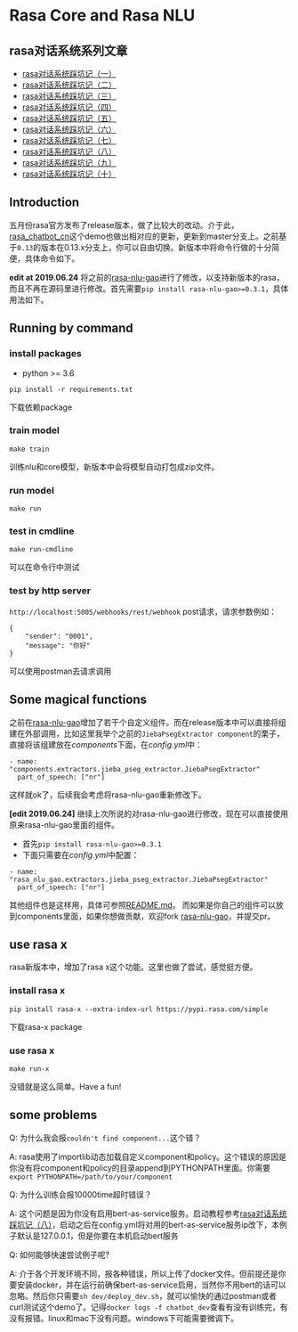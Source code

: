 # Rasa Core and Rasa NLU
## rasa对话系统系列文章
- [rasa对话系统踩坑记（一）](https://www.jianshu.com/p/5d9aa2a444a3)
- [rasa对话系统踩坑记（二）](https://www.jianshu.com/p/4ecd09be4419)
- [rasa对话系统踩坑记（三）](https://www.jianshu.com/p/ae028903d748)
- [rasa对话系统踩坑记（四）](https://www.jianshu.com/p/9393d319e698)
- [rasa对话系统踩坑记（五）](https://www.jianshu.com/p/eec63e56db07)
- [rasa对话系统踩坑记（六）](https://www.jianshu.com/p/21808ac8d409)
- [rasa对话系统踩坑记（七）](https://www.jianshu.com/p/405c087c2f7f)
- [rasa对话系统踩坑记（八）](https://www.jianshu.com/p/6a93209c48a4)
- [rasa对话系统踩坑记（九）](https://www.jianshu.com/p/1a4abe93635e)
- [rasa对话系统踩坑记（十）](https://www.jianshu.com/p/debcf0041fcb)

## Introduction
五月份rasa官方发布了release版本，做了比较大的改动。介于此，[rasa_chatbot_cn](https://github.com/GaoQ1/rasa_chatbot_cn)这个demo也做出相对应的更新，更新到master分支上。之前基于`0.13`的版本在0.13.x分支上，你可以自由切换。新版本中将命令行做的十分简便，具体命令如下。

**edit at 2019.06.24**
将之前的[rasa-nlu-gao](https://github.com/GaoQ1/rasa_nlu_gq)进行了修改，以支持新版本的rasa，而且不再在源码里进行修改。首先需要`pip install rasa-nlu-gao>=0.3.1`，具体用法如下。

## Running by command
### install packages
 - python >= 3.6
```
pip install -r requirements.txt
```
下载依赖package

### train model
```
make train
```
训练nlu和core模型，新版本中会将模型自动打包成zip文件。

### run model
```
make run
```

### test in cmdline
```
make run-cmdline
```
可以在命令行中测试

### test by http server
`http://localhost:5005/webhooks/rest/webhook` post请求，请求参数例如：
```
{
    "sender": "0001",
    "message": "你好"
}
```
可以使用postman去请求调用

## Some magical functions
之前在[rasa-nlu-gao](https://github.com/GaoQ1/rasa_nlu_gq)增加了若干个自定义组件。而在release版本中可以直接将组建在外部调用，比如这里我举个之前的`JiebaPsegExtractor component`的栗子，直接将该组建放在*components*下面，在*config.yml*中：
```
- name: "components.extractors.jieba_pseg_extractor.JiebaPsegExtractor"
  part_of_speech: ["nr"]
```
这样就ok了，后续我会考虑将rasa-nlu-gao重新修改下。

**[edit 2019.06.24]**
继续上次所说的对rasa-nlu-gao进行修改，现在可以直接使用原来rasa-nlu-gao里面的组件。
 - 首先`pip install rasa-nlu-gao>=0.3.1`
 - 下面只需要在*config.yml*中配置：
```
- name: "rasa_nlu_gao.extractors.jieba_pseg_extractor.JiebaPsegExtractor"
  part_of_speech: ["nr"]
```
其他组件也是这样用，具体可参照[README.md](https://github.com/GaoQ1/rasa_nlu_gq/blob/master/README.md)。
而如果是你自己的组件可以放到components里面，如果你想做贡献，欢迎fork [rasa-nlu-gao](https://github.com/GaoQ1/rasa_nlu_gq)，并提交pr。

## use rasa x
rasa新版本中，增加了rasa x这个功能。这里也做了尝试，感觉挺方便。

### install rasa x
```
pip install rasa-x --extra-index-url https://pypi.rasa.com/simple
```
下载rasa-x package

### use rasa x
```
make run-x
```
没错就是这么简单。Have a fun!

## some problems
 Q: 为什么我会报`couldn't find component...`这个错？

 A: rasa使用了importlib动态加载自定义component和policy。这个错误的原因是你没有将component和policy的目录append到PYTHONPATH里面。你需要`export PYTHONPATH=/path/to/your/component`

 Q: 为什么训练会报10000time超时错误？

 A: 这个问题是因为你没有启用bert-as-service服务。启动教程参考[rasa对话系统踩坑记（八）](https://www.jianshu.com/p/6a93209c48a4)，启动之后在config.yml将对用的bert-as-service服务ip改下，本例子默认是127.0.0.1，但是你要在本机启动bert服务

 Q: 如何能够快速尝试例子呢?

 A: 介于各个开发环境不同，报各种错误，所以上传了docker文件。但前提还是你要安装docker，并在运行前确保bert-as-service启用，当然你不用bert的话可以忽略。然后你只需要`sh dev/deploy_dev.sh`，就可以愉快的通过postman或者curl测试这个demo了。记得`docker logs -f chatbot_dev`查看有没有训练完，有没有报错。linux和mac下没有问题。windows下可能需要微调下。

